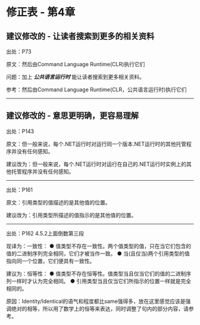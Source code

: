 # 修正表 - 第4章

## 建议修改的 - 让读者搜索到更多的相关资料

出处：P73

原文：然后由Command Language Runtime(CLR)执行它们

问题：加上 ***公共语言运行时*** 能让读者搜索到更多相关资料。

参考：然后由Command Language Runtime(CLR，公共语言运行时)执行它们

------

## 建议修改的 - 意思更明确，更容易理解

出处：P143

原文：但一般来说，每个.NET运行时对运行同一个版本.NET运行时的其他托管程序并没有任何感知。

建议改为：但一般来说，每个.NET运行时对运行在自己的.NET运行时实例上的其他托管程序并没有任何感知。

------

出处：P161

原文：引用类型的值描述的是其他值的位置。

建议改为：引用类型所描述的值指示的是其他值的位置。

------

出处：P162 4.5.2上面倒数第三段

现译为：一致性：
● 值类型不存在一致性。两个值类型的值，只在当它们包含的值的二进制序列完全相同，它们才被当作一致。
● 当(且仅当)两个引用类型的值指向同一个位置，它们便具有一致性。

建议为：恒等性：
● 值类型不存在恒等性。值类型当且仅当它们的值的二进制序列一样时才认为完全相同。
● 引用类型当且仅当它们所指示的位置一样就是完全相同的。

原因：Identity/Identical的语气和程度都比same强得多，放在这里感觉应该是强调绝对的相等，所以用了数学上的恒等来表达，同时调整了句内的部分内容，请参考。
